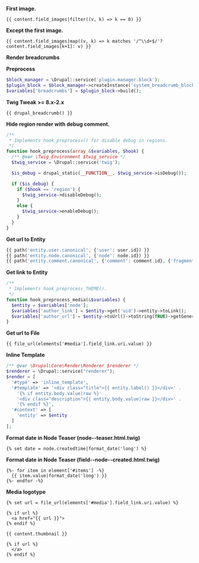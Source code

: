 **First image.**
``` twig
{{ content.field_images|filter((v, k) => k == 0) }}
```

**Except the first image.**
``` twig
{{ content.field_images|map((v, k) => k matches '/^\\d+$/'? content.field_images[k+1]: v) }}
```

**Render breadcrumbs**

**Preprocess**
``` php
$block_manager = \Drupal::service('plugin.manager.block');
$plugin_block = $block_manager->createInstance('system_breadcrumb_block', []);
$variables['breadcrumbs'] = $plugin_block->build();
```

**Twig Tweak >= 8.x-2.x**
``` twig
{{ drupal_breadcrumb() }}
```

**Hide region render with debug comment.**
``` php
/**
 * Implements hook_preprocess() for disable debug in regions.
 */
function hook_preprocess(array &$variables, $hook) {
  /** @var \Twig_Environment $twig_service */
  $twig_service = \Drupal::service('twig');

  $is_debug = drupal_static(__FUNCTION__, $twig_service->isDebug());

  if ($is_debug) {
    if ($hook == 'region') {
      $twig_service->disableDebug();
    }
    else {
      $twig_service->enableDebug();
    }
  }
}

```

**Get url to Entity**
``` php
{{ path('entity.user.canonical', {'user': user.id}) }}
{{ path('entity.node.canonical', {'node': node.id}) }}
{{ path('entity.comment.canonical', {'comment': comment.id}, {'fragment': 'comment-' ~ comment.id}) }}
```

**Get link to Entity**
``` php
/**
 * Implements hook_preprocess_THEME().
 */
function hook_preprocess_media(&$variables) {
  $entity = $variables['node'];
  $variables['author_link'] = $entity->get('uid')->entity->toLink();
  $variables['author_url'] = $entity->toUrl()->toString(TRUE)->getGeneratedUrl();
}
```

**Get url to File**
``` twig
{{ file_url(elements['#media'].field_link.uri.value) }}
```

**Inline Template**
``` php
/** @var \Drupal\Core\Render\Renderer $renderer */
$renderer = \Drupal::service("renderer");
$render = [
  '#type' => 'inline_template',
  '#template' => '<div class="title">{{ entity.label() }}</div>' .
    '{% if entity.body.value|raw %}' .
    '<div class="description">{{ entity.body.value|raw }}</div>' .
    '{% endif %}',
  '#context' => [
    'entity' => $entity
  ]
];
```

**Format date in Node Teaser (node--teaser.html.twig)**
``` twig
{% set date = node.createdtime|format_date('long') %}
```

**Format date in Node Teaser (field--node--created.html.twig)**
``` twig
{%- for item in element['#items'] -%}
  {{ item.value|format_date('long') }}
{%- endfor -%}
```

**Media logotype**
``` twig
{% set url = file_url(elements['#media'].field_link.uri.value) %}

{% if url %}
  <a href="{{ url }}">
{% endif %}

{{ content.thumbnail }}

{% if url %}
  </a>
{% endif %}
```

